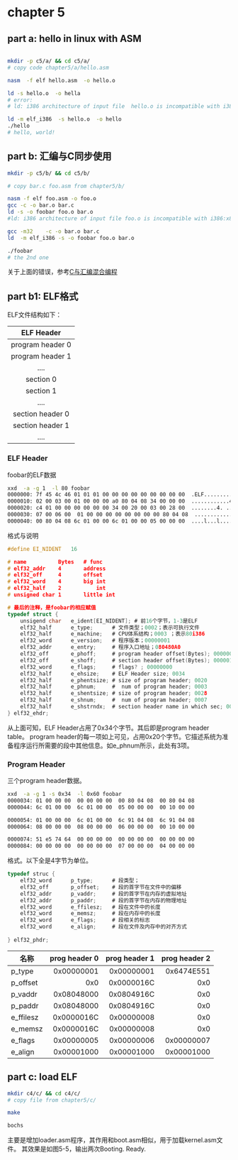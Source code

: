 
# chapter 5

## part a: hello in linux with ASM

```bash

mkdir -p c5/a/ && cd c5/a/
# copy code chapter5/a/hello.asm

nasm  -f elf hello.asm  -o hello.o

ld -s hello.o  -o hella
# error:
# ld: i386 architecture of input file  hello.o is incompatible with i386:x86-64 output

ld -m elf_i386  -s hello.o  -o hello
./hello
# hello, world!

```


## part b: 汇编与C同步使用

```bash
mkdir -p c5/b/ && cd c5/b/

# copy bar.c foo.asm from chapter5/b/

nasm -f elf foo.asm -o foo.o 
gcc -c -o bar.o bar.c 
ld -s -o foobar foo.o bar.o 
#ld: i386 architecture of input file foo.o is incompatible with i386:x86-64 output

gcc -m32    -c -o bar.o bar.c 
ld  -m elf_i386 -s -o foobar foo.o bar.o 

./foobar
# the 2nd one


```

关于上面的错误，参考[C与汇编混合编程](http://www.cnblogs.com/chenchenluo/archive/2012/04/02/2421457.html)


## part b1: ELF格式

ELF文件结构如下：

|    ELF Header     |
|    :--------:     | 
| program header 0  | 
| program header 1  |
|      ....         | 
|     section  0    | 
|     section  1    | 
|      ....         | 
| section header 0  |
| section header 1  |
|      ....         | 

### ELF Header

foobar的ELF数据
```bash
xxd  -a -g 1  -l 80 foobar 
0000000: 7f 45 4c 46 01 01 01 00 00 00 00 00 00 00 00 00  .ELF............
0000010: 02 00 03 00 01 00 00 00 a0 80 04 08 34 00 00 00  ............4...
0000020: c4 01 00 00 00 00 00 00 34 00 20 00 03 00 28 00  ........4. ...(.
0000030: 07 00 06 00  01 00 00 00 00 00 00 00 00 80 04 08  ................
0000040: 00 80 04 08 6c 01 00 00 6c 01 00 00 05 00 00 00  ....l...l.......
```
格式与说明
```c
#define EI_NIDENT   16

# name          Bytes   # func
# elf32_addr    4       address
# elf32_off     4       offset
# elf32_word    4       big int
# elf32_half    2           int
# unsigned char 1       little int

# 最后的注释，是foobar的相应赋值
typedef struct {
    unsigend char   e_ident[EI_NIDENT]; # 前16个字节，1-3是ELF
    elf32_half      e_type;      # 文件类型；0002；表示可执行文件
    elf32_half      e_machine;   # CPU体系结构；0003 ；表示80i386
    elf32_word      e_version;   # 程序版本；00000001
    elf32_addr      e_entry;     # 程序入口地址；080480A0
    elf32_off       e_phoff;     # program header offset(Bytes); 00000034
    elf32_off       e_shoff;     # section header offset(Bytes); 000001C4
    elf32_word      e_flags;     # flags? ; 00000000
    elf32_half      e_ehsize;    # ELF Header size; 0034
    elf32_half      e_phentsize; # size of program header; 0020
    elf32_half      e_phnum;     #  num of program header; 0003
    elf32_half      e_shentsize; # size of program header; 0028
    elf32_half      e_shnum;     #  num of program header; 0007
    elf32_half      e_shstrndx;  # section header name in which sec; 0006
} elf32_ehdr;
```

从上面可知，ELF Header占用了0x34个字节。其后即是program header table。 program header的每一项如上可见，占用0x20个字节。它描述系统为准备程序运行所需要的段中其他信息。如e_phnum所示，此处有3项。

### Program Header
三个program header数据。
```bash
xxd  -a -g 1 -s 0x34  -l 0x60 foobar 
0000034: 01 00 00 00  00 00 00 00  00 80 04 08  00 80 04 08  
0000044: 6c 01 00 00  6c 01 00 00  05 00 00 00  00 10 00 00 

0000054: 01 00 00 00  6c 01 00 00  6c 91 04 08  6c 91 04 08  
0000064: 08 00 00 00  08 00 00 00  06 00 00 00  00 10 00 00  

0000074: 51 e5 74 64  00 00 00 00  00 00 00 00  00 00 00 00  
0000084: 00 00 00 00  00 00 00 00  07 00 00 00  04 00 00 00  
```

格式。以下全是4字节为单位。

```c
typedef struc {
    elf32_word      p_type;      # 段类型；
    elf32_off       p_offset;    # 段的首字节在文件中的偏移
    elf32_addr      p_vaddr;     # 段的首字节在内存的虚拟地址
    elf32_addr      p_paddr;     # 段的首字节在内存的物理地址
    elf32_word      e_ffilesz;   # 段在文件中的长度
    elf32_word      e_memsz;     # 段在内存中的长度
    elf32_word      e_flags;     # 段相关的标志
    elf32_word      e_align;     # 段在文件及内存中的对齐方式
    
} elf32_phdr;

```
| 名称       | prog header 0 | prog header 1 | prog header 2 |
| --------   |    --------:  |    --------:  |  ----------:  |
| p_type     |  0x00000001   |   0x00000001  | 0x6474E551    |
| p_offset   |  0x0          |   0x0000016C  | 0x0           |
| p_vaddr    |  0x08048000   |   0x0804916C  | 0x0           |
| p_paddr    |  0x08048000   |   0x0804916C  | 0x0           |
| e_ffilesz  |  0x0000016C   |   0x00000008  | 0x0           |
| e_memsz    |  0x0000016C   |   0x00000008  | 0x0           |
| e_flags    |  0x00000005   |   0x00000006  | 0x00000007    |
| e_align    |  0x00001000   |   0x00001000  | 0x00001000    |




## part c: load ELF

```bash
mkdir c4/c/ && cd c4/c/
# copy file from chapter5/c/

make 

bochs


```
主要是增加loader.asm程序，其作用和boot.asm相似，用于加载kernel.asm文件。
其效果是如图5-5，输出两次Booting. Ready.







                              
                             

